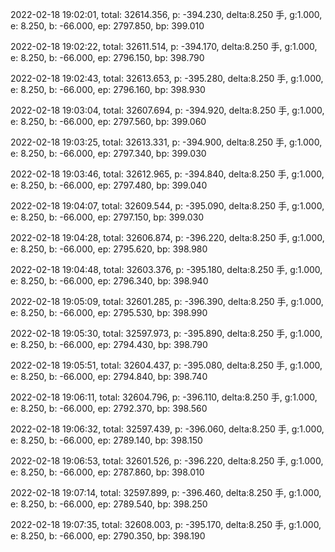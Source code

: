 2022-02-18 19:02:01, total: 32614.356, p: -394.230, delta:8.250 手, g:1.000, e: 8.250, b: -66.000, ep: 2797.850, bp: 399.010

2022-02-18 19:02:22, total: 32611.514, p: -394.170, delta:8.250 手, g:1.000, e: 8.250, b: -66.000, ep: 2796.150, bp: 398.790

2022-02-18 19:02:43, total: 32613.653, p: -395.280, delta:8.250 手, g:1.000, e: 8.250, b: -66.000, ep: 2796.160, bp: 398.930

2022-02-18 19:03:04, total: 32607.694, p: -394.920, delta:8.250 手, g:1.000, e: 8.250, b: -66.000, ep: 2797.560, bp: 399.060

2022-02-18 19:03:25, total: 32613.331, p: -394.900, delta:8.250 手, g:1.000, e: 8.250, b: -66.000, ep: 2797.340, bp: 399.030

2022-02-18 19:03:46, total: 32612.965, p: -394.840, delta:8.250 手, g:1.000, e: 8.250, b: -66.000, ep: 2797.480, bp: 399.040

2022-02-18 19:04:07, total: 32609.544, p: -395.090, delta:8.250 手, g:1.000, e: 8.250, b: -66.000, ep: 2797.150, bp: 399.030

2022-02-18 19:04:28, total: 32606.874, p: -396.220, delta:8.250 手, g:1.000, e: 8.250, b: -66.000, ep: 2795.620, bp: 398.980

2022-02-18 19:04:48, total: 32603.376, p: -395.180, delta:8.250 手, g:1.000, e: 8.250, b: -66.000, ep: 2796.340, bp: 398.940

2022-02-18 19:05:09, total: 32601.285, p: -396.390, delta:8.250 手, g:1.000, e: 8.250, b: -66.000, ep: 2795.530, bp: 398.990

2022-02-18 19:05:30, total: 32597.973, p: -395.890, delta:8.250 手, g:1.000, e: 8.250, b: -66.000, ep: 2794.430, bp: 398.790

2022-02-18 19:05:51, total: 32604.437, p: -395.080, delta:8.250 手, g:1.000, e: 8.250, b: -66.000, ep: 2794.840, bp: 398.740

2022-02-18 19:06:11, total: 32604.796, p: -396.110, delta:8.250 手, g:1.000, e: 8.250, b: -66.000, ep: 2792.370, bp: 398.560

2022-02-18 19:06:32, total: 32597.439, p: -396.060, delta:8.250 手, g:1.000, e: 8.250, b: -66.000, ep: 2789.140, bp: 398.150

2022-02-18 19:06:53, total: 32601.526, p: -396.220, delta:8.250 手, g:1.000, e: 8.250, b: -66.000, ep: 2787.860, bp: 398.010

2022-02-18 19:07:14, total: 32597.899, p: -396.460, delta:8.250 手, g:1.000, e: 8.250, b: -66.000, ep: 2789.540, bp: 398.250

2022-02-18 19:07:35, total: 32608.003, p: -395.170, delta:8.250 手, g:1.000, e: 8.250, b: -66.000, ep: 2790.350, bp: 398.190